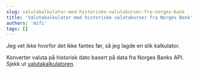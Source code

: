 ```yaml
---
slug: valutakalkulator-med-historiske-valutakurser-fra-norges-bank
title: 'Valutakalkulator med historiske valutakurser fra Norges Bank'
authors: 'mifi'
tags: []
---
```


Jeg vet ikke hvorfor det ikke fantes før, så jeg lagde en slik kalkulator.

<!--truncate-->

Konverter valuta på historisk dato basert på data fra Norges Banks API. Sjekk ut [valutakalkulatoren](/tools/currency-calc/).
